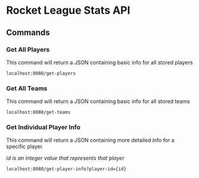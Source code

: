 # Rocket League Stats API


## Commands

### Get All Players
This command will return a JSON containing basic info for all stored players

	localhost:8080/get-players


### Get All Teams
This command will return a JSON containing basic info for all stored teams

	localhost:8080/get-teams

### Get Individual Player Info
This command will return a JSON containing more detailed info for a specific player.

_id is an integer value that represents that player_

	localhost:8080/get-player-info?player-id={id}

